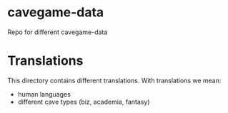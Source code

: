 # cavegame-data

Repo for different cavegame-data

# Translations

This directory contains different translations. With translations we mean:
* human languages
* different cave types (biz, academia, fantasy)

